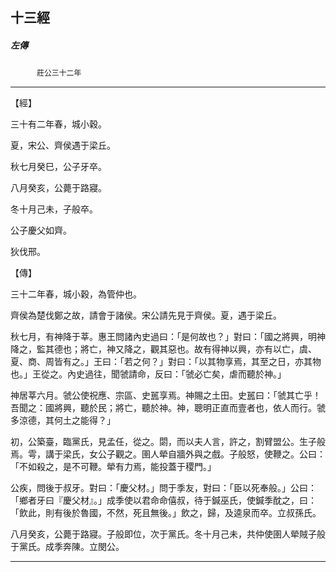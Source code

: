 

## 十三經

##### 左傳
　　　`莊公三十二年`

* * *

【經】

三十有二年春，城小穀。

夏，宋公、齊侯遇于梁丘。

秋七月癸巳，公子牙卒。

八月癸亥，公薨于路寢。

冬十月己未，子般卒。

公子慶父如齊。

狄伐邢。

【傳】

三十二年春，城小穀，為管仲也。

齊侯為楚伐鄭之故，請會于諸侯。宋公請先見于齊侯。夏，遇于梁丘。

秋七月，有神降于莘。惠王問諸內史過曰：「是何故也？」對曰：「國之將興，明神降之，監其德也；將亡，神又降之，觀其惡也。故有得神以興，亦有以亡，虞、夏、商、周皆有之。」王曰：「若之何？」對曰：「以其物享焉，其至之日，亦其物也。」王從之。內史過往，聞虢請命，反曰：「虢必亡矣，虐而聽於神。」

神居莘六月。虢公使祝應、宗區、史嚚享焉。神賜之土田。史嚚曰：「虢其亡乎！吾聞之：國將興，聽於民；將亡，聽於神。神，聰明正直而壹者也，依人而行。虢多涼德，其何土之能得？」

初，公築臺，臨黨氏，見孟任，從之。閟，而以夫人言，許之，割臂盟公。生子般焉。雩，講于梁氏，女公子觀之。圉人犖自牆外與之戲。子般怒，使鞭之。公曰：「不如殺之，是不可鞭。犖有力焉，能投蓋于稷門。」

公疾，問後于叔牙。對曰：「慶父材。」問于季友，對曰：「臣以死奉般。」公曰：「鄉者牙曰『慶父材』。」成季使以君命命僖叔，待于鍼巫氏，使鍼季酖之，曰：「飲此，則有後於魯國，不然，死且無後。」飲之，歸，及逵泉而卒。立叔孫氏。

八月癸亥，公薨于路寢。子般即位，次于黨氏。冬十月己未，共仲使圉人犖賊子般于黨氏。成季奔陳。立閔公。

* * *

